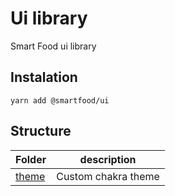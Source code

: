 # Ui library

Smart Food ui library

## Instalation

```
yarn add @smartfood/ui
```

## Structure
|Folder| description|
|---|----|
| [theme](./src/theme) | Custom chakra theme| 
